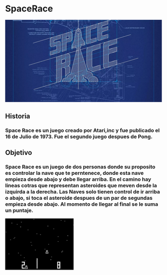 # SpaceRace
![](/imagenes/space%20race%20into.webp)
## Historia
### Space Race es un juego creado por Atari,inc y fue publicado el 16 de Julio de 1973. Fue el segundo juego despues de Pong.

## Objetivo
### Space Race es un juego de dos personas donde su proposito es controlar la nave que te perntenece, donde esta nave empieza desde abajo y debe llegar arriba. En el camino hay lineas cotras que representan asteroides que meven desde la izquirda a la derecha. Las Naves solo tienen control de ir arriba o abajo, si toca el asteroide despues de un par de segundas empieza desde abajo. Al momento de llegar al final se le suma un puntaje.
![](/imagenes/Space_Race_gameplay.png)